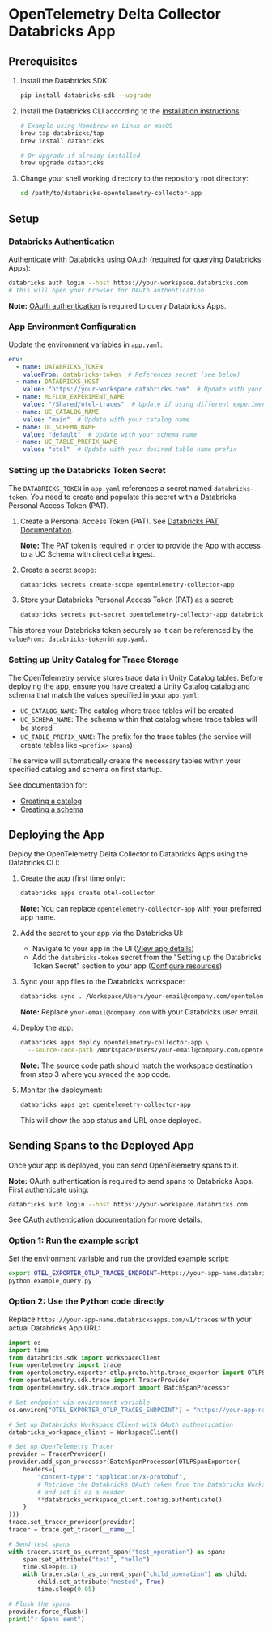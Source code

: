 # OpenTelemetry Delta Collector Databricks App

## Prerequisites

1. Install the Databricks SDK:
   ```bash
   pip install databricks-sdk --upgrade
   ```

2. Install the Databricks CLI according to the [installation instructions](https://docs.databricks.com/aws/en/dev-tools/cli/install):
   ```bash
   # Example using Homebrew on Linux or macOS
   brew tap databricks/tap
   brew install databricks

   # Or upgrade if already installed
   brew upgrade databricks
   ```

3. Change your shell working directory to the repository root directory:
   ```bash
   cd /path/to/databricks-opentelemetry-collector-app
   ```

## Setup

### Databricks Authentication

Authenticate with Databricks using OAuth (required for querying Databricks Apps):
```bash
databricks auth login --host https://your-workspace.databricks.com
# This will open your browser for OAuth authentication
```

**Note:** [OAuth authentication](https://docs.databricks.com/aws/en/dev-tools/auth/oauth-u2m?language=Python#automatic-authorization-with-unified-client-authentication) is required to query Databricks Apps.

### App Environment Configuration

Update the environment variables in `app.yaml`:

```yaml
env:
  - name: DATABRICKS_TOKEN
    valueFrom: databricks-token  # References secret (see below)
  - name: DATABRICKS_HOST
    value: "https://your-workspace.databricks.com"  # Update with your workspace URL
  - name: MLFLOW_EXPERIMENT_NAME
    value: "/Shared/otel-traces"  # Update if using different experiment
  - name: UC_CATALOG_NAME
    value: "main"  # Update with your catalog name
  - name: UC_SCHEMA_NAME
    value: "default"  # Update with your schema name
  - name: UC_TABLE_PREFIX_NAME
    value: "otel"  # Update with your desired table name prefix
```

### Setting up the Databricks Token Secret

The `DATABRICKS_TOKEN` in `app.yaml` references a secret named `databricks-token`. You need to create and populate this secret with a Databricks Personal Access Token (PAT).

1. Create a Personal Access Token (PAT). See [Databricks PAT Documentation](https://docs.databricks.com/en/dev-tools/auth/pat.html).
   
   **Note:** The PAT token is required in order to provide the App with access to a UC Schema with direct delta ingest.

2. Create a secret scope:
   ```bash
   databricks secrets create-scope opentelemetry-collector-app
   ```

3. Store your Databricks Personal Access Token (PAT) as a secret:
   ```bash
   databricks secrets put-secret opentelemetry-collector-app databricks-token --string-value "your-actual-token-here"
   ```

This stores your Databricks token securely so it can be referenced by the `valueFrom: databricks-token` in `app.yaml`.

### Setting up Unity Catalog for Trace Storage

The OpenTelemetry service stores trace data in Unity Catalog tables. Before deploying the app, ensure you have created a Unity Catalog catalog and schema that match the values specified in your `app.yaml`:

- `UC_CATALOG_NAME`: The catalog where trace tables will be created
- `UC_SCHEMA_NAME`: The schema within that catalog where trace tables will be stored
- `UC_TABLE_PREFIX_NAME`: The prefix for the trace tables (the service will create tables like `<prefix>_spans`)

The service will automatically create the necessary tables within your specified catalog and schema on first startup.

See documentation for:
- [Creating a catalog](https://docs.databricks.com/aws/en/catalogs/create-catalog#create-a-catalog)
- [Creating a schema](https://docs.databricks.com/aws/en/schemas/create-schema#create-a-schema)

## Deploying the App

Deploy the OpenTelemetry Delta Collector to Databricks Apps using the Databricks CLI:

1. Create the app (first time only):
   ```bash
   databricks apps create otel-collector
   ```

   **Note:** You can replace `opentelemetry-collector-app` with your preferred app name.

2. Add the secret to your app via the Databricks UI:
   - Navigate to your app in the UI ([View app details](https://docs.databricks.com/aws/en/dev-tools/databricks-apps/view-app-details))
   - Add the `databricks-token` secret from the "Setting up the Databricks Token Secret" section to your app ([Configure resources](https://docs.databricks.com/aws/en/dev-tools/databricks-apps/resources?language=Databricks+UI#configure-resources-for-your-app))

3. Sync your app files to the Databricks workspace:
   ```bash
   databricks sync . /Workspace/Users/your-email@company.com/opentelemetry-collector-code
   ```

   **Note:** Replace `your-email@company.com` with your Databricks user email.

4. Deploy the app:
   ```bash
   databricks apps deploy opentelemetry-collector-app \
     --source-code-path /Workspace/Users/your-email@company.com/opentelemetry-collector-code
   ```

   **Note:** The source code path should match the workspace destination from step 3 where you synced the app code.

5. Monitor the deployment:
   ```bash
   databricks apps get opentelemetry-collector-app
   ```

   This will show the app status and URL once deployed.


## Sending Spans to the Deployed App

Once your app is deployed, you can send OpenTelemetry spans to it.

**Note:** OAuth authentication is required to send spans to Databricks Apps. First authenticate using:
```bash
databricks auth login --host https://your-workspace.databricks.com
```
See [OAuth authentication documentation](https://docs.databricks.com/aws/en/dev-tools/auth/oauth-u2m?language=Python#automatic-authorization-with-unified-client-authentication) for more details.

### Option 1: Run the example script

Set the environment variable and run the provided example script:
```bash
export OTEL_EXPORTER_OTLP_TRACES_ENDPOINT=https://your-app-name.databricksapps.com/v1/traces
python example_query.py
```

### Option 2: Use the Python code directly

Replace `https://your-app-name.databricksapps.com/v1/traces` with your actual Databricks App URL:

```python
import os
import time
from databricks.sdk import WorkspaceClient
from opentelemetry import trace
from opentelemetry.exporter.otlp.proto.http.trace_exporter import OTLPSpanExporter
from opentelemetry.sdk.trace import TracerProvider
from opentelemetry.sdk.trace.export import BatchSpanProcessor

# Set endpoint via environment variable
os.environ["OTEL_EXPORTER_OTLP_TRACES_ENDPOINT"] = "https://your-app-name.databricksapps.com/v1/traces"

# Set up Databricks Workspace Client with OAuth authentication
databricks_workspace_client = WorkspaceClient()

# Set up OpenTelemetry Tracer
provider = TracerProvider()
provider.add_span_processor(BatchSpanProcessor(OTLPSpanExporter(
    headers={
        "content-type": "application/x-protobuf",
        # Retrieve the Databricks OAuth token from the Databricks Workspace Client
        # and set it as a header
        **databricks_workspace_client.config.authenticate()
    }
)))
trace.set_tracer_provider(provider)
tracer = trace.get_tracer(__name__)

# Send test spans
with tracer.start_as_current_span("test_operation") as span:
    span.set_attribute("test", "hello")
    time.sleep(0.1)
    with tracer.start_as_current_span("child_operation") as child:
        child.set_attribute("nested", True)
        time.sleep(0.05)

# Flush the spans
provider.force_flush()
print("✓ Spans sent")
```
